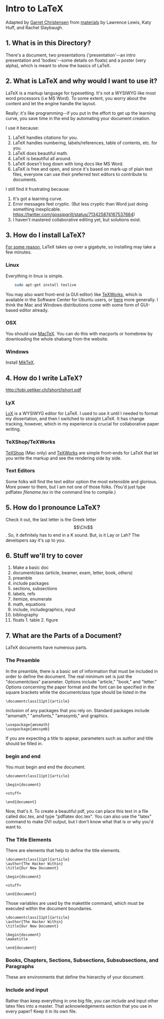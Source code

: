# Intro to LaTeX
Adapted by [Garret Christensen](http://www.ocf.berkeley.edu/~garret) from [materials](https://github.com/thehackerwithin/berkeley/tree/master/LaTeX) by Lawrence Lewis, Katy Huff, and Rachel Slaybaugh.

## 1. What is in this Directory?
There's a document, two presentations ('presentation'--an intro presentation and 'bodies'--some details on floats) and a poster (very alpha), which is meant to show the basics of LaTeX.


<!--## What is Markup?

### HTML

HTML is just hypertext markup language. It provides a plain text way to
describe objects and data that are encountered in the world wide web. Things
like urls, text rendering in webpages, etc. are all easy to describe in HTML.

### XML

XML is the extensible markup language. It generalizes where others specify. In
the way that all reductionist things fail to get the specifics right, XML is
great for general tasks in programming (input files, etc.), but not great for
writing documents, where the needs are very specific.

### MarkDown? RestructuredText? Where does it end?

There are a lot of markup languages. They all do different things. Restructured
text is the standard in the world of python documentation. Markdown is the
standard on github. Pick your poison.
-->
## 2. What is LaTeX and why would I want to use it?
LaTeX is a markup language for typesetting. It's not a WYSIWYG like most word
processors (i.e MS Word). To some extent, you worry about the content and let
the engine handle the layout. 
<!--
Why does this matter? There are several advantages to de-coupling the *format*
of the document from it's *content*:
 - In principal, it allows the author of technical documents to focus their
   time and effort on the clear, accurate representation of content rather 
   than formatting.
 - It promotes re-use of content, which is a boon to reproducibility for
   technical/scientific work. For example, the same figures and even text can
   be formatted a report, a poster, and a powerpoint-style presentation.
   If you update a figure, you only need to do so once and the change is 
   reflected in **all** of your documents & presentations.
-->
Really: it's like programming--if you put in the
effort to get up the learning curve, you save time in the end by automating
your document creation.

I use it because:
 1. LaTeX handles citations for you.
 2. LaTeX handles numbering, labels/references, table of contents, etc. for you.
 3. LaTeX does beautiful math.
 4. LaTeX is beautiful all around.
 5. LaTeX doesn't bog down with long docs like MS Word.
 6. LaTeX is free and open, and since it's based on mark-up of plain text
    files, everyone can use their preferred text editors to contribute to 
    documents.


I still find it frustrating because:
  1. It's got a learning curve.
  2. Error messages feel cryptic. (But less cryptic than Word just doing
     something inexplicable.
     https://twitter.com/gossipgriII/status/713425874167537664)
  3. I haven't mastered collaborative editing yet, but solutions exist.

## 3. How do I install LaTeX?
[For some reason](http://tex.stackexchange.com/questions/974/why-is-the-mactex-distribution-so-large-is-there-anything-smaller-for-os-x), LaTeX takes up over a gigabyte, so installing may take a few minutes.

### Linux

Everything in linux is simple.

```bash
    sudo apt-get install texlive
```


You may also want front-end (a GUI editor) like
[TeXWorks](https://www.tug.org/texworks/), which is available in the Software
Center for Ubuntu users, or [here](https://www.tug.org/texworks/) more
generally. I think the Mac and Windows distributions come with some form of
GUI-based editor already.

### OSX

You should use [MacTeX][mactex]. You can do this with macports or homebrew by downloading the whole shabang from
the website.

### Windows

Install [MikTeX](http://miktex.org/).

## 4. How do I write LaTeX?

http://tobi.oetiker.ch/lshort/lshort.pdf

### LyX

[LyX](https://www.lyx.org/) is a WYSIWYG editor for LaTeX. I used to use it until I needed to format my dissertation, and then I switched to  straight LaTeX. It has change tracking, however, which in my experience is crucial for collaborative paper writing.

### TeXShop/TeXWorks

[TeXShop](http://pages.uoregon.edu/koch/texshop/) (Mac only) and [TeXWorks](https://www.tug.org/texworks/) are simple front-ends for LaTeX that let you write the markup and see the rendering side by side.

### Text Editors

Some folks will find the text editor option the most extensible and glorious. More power to them, but I am not one of those folks. (You'd just type pdflatex *filename.tex* in the command line to compile.)

## 5. How do I pronounce LaTeX?

Check it out, the last letter is the Greek letter $$\Chi$$. So, it definitely has to end in a K sound. But, is it Lay or Lah? The developers say it's up to you.

## 6. Stuff we'll try to cover
  1. Make a basic doc
  2. documentclass (article, beamer, exam, letter, book, *others*)
  3. preamble
  4. include packages
  5. sections, subsections
  6. labels, refs
  7. itemize, enumerate
  8. math, equations
  8. include, includegraphics, input
  9. bibliography
  10. floats
    1. table
    2. figure


## 7. What are the Parts of a Document?

LaTeX documents have numerous parts.

### The Preamble

In the preamble, there is a basic set of information that must be included in
order to define the document. The real minimum set is just the "documentclass"
parameter. Options include "article," "book," and "letter." Options concerning
the paper format and the font can be specified in the square brackets while the
documentclass type should be listed in the  

    \documentclass[11pt]{article}

inclusion of any packages that you rely on. Standard packages include
"amsmath," "amsfonts," "amssymb," and graphicx.

    \usepackage{amsmath}
    \usepackage{amssymb}

If you are expecting a title to appear, parameters such as author and title
should be filled in.




### begin and end

You must begin and end the document.

    \documentclass[11pt]{article}

    \begin{document}

    <stuff>

    \end{document}


Now, that's it. To create a beautiful pdf, you can place this text in a file
called doc.tex, and type "pdflatex doc.tex". You can also use the "latex" command to make DVI output, but I don't know what that is or why you'd want to.

### The Title Elements

There are elements that help to define the title elements.


    \documentclass[11pt]{article}
    \author{The Hacker Within}
    \title{Our New Document}

    \begin{document}

    <stuff>

    \end{document}


Those variables are used by the maketitle command, which must be executed
within the document boundaries.


    \documentclass[11pt]{article}
    \author{The Hacker Within}
    \title{Our New Document}

    \begin{document}
    \maketitle

    \end{document}



### Books, Chapters, Sections, Subsections, Subsubsections, and Paragraphs

These are environments that define the hierarchy of your document.


### Include and input

Rather than keep everything in one big file, you can include and input other
latex files into a master. That acknowledgements section that you use in every
paper? Keep it in its own file.



[texSE]: http://tex.stackexchange.com/questions/41808/how-do-i-install-tex-latex-on-windows-7 "TeX Stack Exchange"
[mactex]: https://tug.org/mactex/ "mactex"
